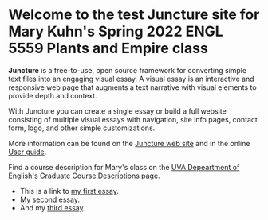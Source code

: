 # Welcome to the test Juncture site for Mary Kuhn's Spring 2022 ENGL 5559 Plants and Empire class

 **Juncture** is a free-to-use, open source framework for converting simple text files into an engaging visual essay. A visual essay is an interactive and responsive web page that augments a text narrative with visual elements to provide depth and context.

With Juncture you can create a single essay or build a full website consisting of multiple visual essays with navigation, site info pages, contact form, logo, and other simple customizations.

More information can be found on the [Juncture web site](https://juncture-digital.org) and in the online [User guide](https://github.com/JSTOR-Labs/juncture/wiki).

Find a course description for Mary's class on the [UVA Depeartment of English's Graduate Course Descriptions page](https://english.as.virginia.edu/courses/graduate-course-descriptions-spring-2022).

* This is a link to [my first essay](sample-essay).
* My [second essay](sample-essay-2).
* And my [third essay](sample-essay-3).

